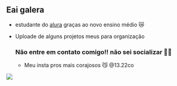 ## Eai galera

- estudante do [alura](https://www.alura.com.br/) graças ao novo ensino médio 😿
- Uploade de alguns projetos meus para organização

  ### Não entre em contato comigo!! não sei socializar 🫶🫶

  - Meu insta pros mais corajosos 😼 @13.22co
  
 ![](https://media1.tenor.com/m/Z5x6xrH6_AQAAAAC/cat-kissing.gif)
